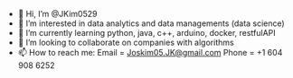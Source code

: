 - 👋 Hi, I’m @JKim0529
- 👀 I’m interested in data analytics and data managements (data science)
- 🌱 I’m currently learning python, java, c++, arduino, docker, restfulAPI
- 💞️ I’m looking to collaborate on companies with algorithms
- 📫 How to reach me: Email = Joskim05.JK@gmail.com Phone = +1 604 908 6252

<!---
JKim0529/JKim0529 is a ✨ special ✨ repository because its `README.md` (this file) appears on your GitHub profile.
You can click the Preview link to take a look at your changes.
--->
